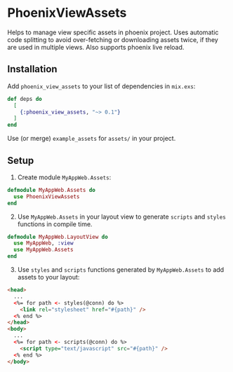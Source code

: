# PhoenixViewAssets

Helps to manage view specific assets in phoenix project. Uses automatic code splitting to avoid over-fetching or downloading assets twice, if they are used in multiple views. Also supports phoenix live reload.

## Installation

Add `phoenix_view_assets` to your list of dependencies in `mix.exs`:

```elixir
def deps do
  [
    {:phoenix_view_assets, "~> 0.1"}
  ]
end
```

Use (or merge) `example_assets` for `assets/` in your project.

## Setup

1. Create module `MyAppWeb.Assets`:
```elixir
defmodule MyAppWeb.Assets do
  use PhoenixViewAssets
end
```

2. Use `MyAppWeb.Assets` in your layout view to generate `scripts` and `styles` functions in compile time.
```elixir
defmodule MyAppWeb.LayoutView do
  use MyAppWeb, :view
  use MyAppWeb.Assets
end
```

3. Use `styles` and `scripts` functions generated by `MyAppWeb.Assets` to add assets to your layout:
```html
<head>
  ...
  <%= for path <- styles(@conn) do %>
    <link rel="stylesheet" href="#{path}" />
  <% end %>
</head>
<body>
  ...
  <%= for path <- scripts(@conn) do %>
    <script type="text/javascript" src="#{path}" />
  <% end %>
</body>
```

